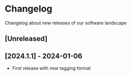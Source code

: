 # Changelog

Changelog about new releases of our software landscape 

## [Unreleased]

## [2024.1.1] - 2024-01-06

- First release with new tagging format

